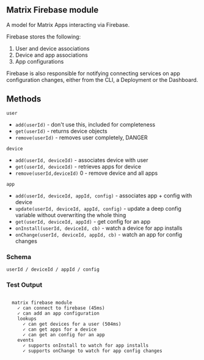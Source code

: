 ## Matrix Firebase module

A model for Matrix Apps interacting via Firebase.

Firebase stores the following:

1) User and device associations
2) Device and app associations
3) App configurations

Firebase is also responsible for notifying connecting services on app configuration changes, either from the CLI, a Deployment or the Dashboard.

## Methods

`user`
- `add(userId)` - don't use this, included for completeness
- `get(userId)` - returns device objects
- `remove(userId)` - removes user completely, DANGER

`device`
- `add(userId, deviceId)` - associates device with user
- `get(userId, deviceId)` - retrieves apps for device
- `remove(userId,deviceId)` 0 - remove device and all apps

`app`
- `add(userId, deviceId, appId, config)` - associates app + config with device
- `update(userId, deviceId, appId, config)` - update a deep config variable without overwriting the whole thing
- `get(userId, deviceId, appId)` - get config for an app
- `onInstall(userId, deviceId, cb)` - watch a device for app installs
- `onChange(userId, deviceId, appId, cb)` - watch an app for config changes


### Schema

```
userId / deviceId / appId / config
```

### Test Output
```

  matrix firebase module
    ✓ can connect to firebase (45ms)
    ✓ can add an app configuration
    lookups
      ✓ can get devices for a user (504ms)
      ✓ can get apps for a device
      ✓ can get an config for an app
    events
      ✓ supports onInstall to watch for app installs
      ✓ supports onChange to watch for app config changes

```
